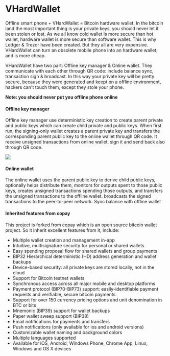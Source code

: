 VHardWallet
===
Offline smart phone + VHardWallet = Bitcoin hardware wallet. In the bitcoin land the most important thing is your private keys, you should never let it been stolen or lost. As we all know cold wallet is more secure than hot wallet,
hardware wallet is more secure than software wallet. This is why Ledger & Trezor have been created. But they all are very expensive. VHardWallet can turn an obsolete mobile phone into an hardware wallet, and is more cheap.

VHardWallet have two part: Offline key manager & Online wallet. They communicate with each other through QR code: include balance sync, transaction sign & broadcast. In this way your private key will be pretty secure, because they were generated and keept on a offline environment, hackers can't touch them, except they stole your phone.

**Note: you should never put you offline phone online**

#### Offline key manager
Offline key manager use deterministic key creation to create parent private and public keys which can create child private and public keys. When first run, the signing-only wallet creates a parent private key and transfers the corresponding parent public key to the online wallet through QR code. It receive unsigned transactions from online wallet, sign it and send back also through QR code.

![](https://bitcoin.org/img/dev/en-wallets-signing-only.svg)

#### Online wallet

The online wallet uses the parent public key to derive child public keys, optionally helps distribute them, monitors for outputs spent to those public keys, creates unsigned transactions spending those outputs, and transfers the unsigned transactions to the offline wallet. broadcasts the signed transactions to the peer-to-peer network. Sync balance with offline wallet

#### Inherited features from copay
This project is forked from copay which is an open source bitcoin wallet project. So it inherit excellent features from it, include:

* Multiple wallet creation and management in-app
* Intuitive, multisignature security for personal or shared wallets
* Easy spending proposal flow for shared wallets and group payments
* BIP32 Hierarchical deterministic (HD) address generation and wallet backups
* Device-based security: all private keys are stored locally, not in the cloud
* Support for Bitcoin testnet wallets
* Synchronous access across all major mobile and desktop platforms
* Payment protocol (BIP70-BIP73) support: easily-identifiable payment requests and verifiable, secure bitcoin payments
* Support for over 150 currency pricing options and unit denomination in BTC or bits
* Mnemonic (BIP39) support for wallet backups
* Paper wallet sweep support (BIP38)
* Email notifications for payments and transfers
* Push notifications (only available for ios and android versions)
* Customizable wallet naming and background colors
* Multiple languages supported
* Available for iOS, Android, Windows Phone, Chrome App, Linux, Windows and OS X devices







